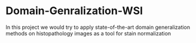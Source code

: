 # Domain-Genralization-WSI
In this project we would try to apply state-of-the-art domain generalization methods on histopathology images as a tool for stain normalization
